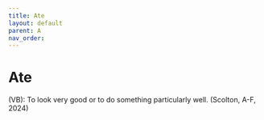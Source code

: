 ```yaml
---
title: Ate
layout: default
parent: A
nav_order:
---
```


# Ate

(VB): To look very good or to do something particularly well. (Scolton, A-F, 2024)
